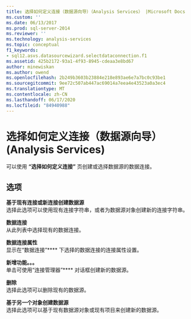 ```yaml
---
title: 选择如何定义连接（数据源向导）（Analysis Services） |Microsoft Docs
ms.custom: ''
ms.date: 06/13/2017
ms.prod: sql-server-2014
ms.reviewer: ''
ms.technology: analysis-services
ms.topic: conceptual
f1_keywords:
- sql12.asvs.datasourcewizard.selectdataconnection.f1
ms.assetid: 425b2172-93a1-4f93-8945-cdeaa3e8bd67
author: minewiskan
ms.author: owend
ms.openlocfilehash: 2b249b3603b23884e218e893ae6e7a7bc0c93be1
ms.sourcegitcommit: 9ee72c507ab447ac69014a7eea4e43523a0a3ec4
ms.translationtype: MT
ms.contentlocale: zh-CN
ms.lasthandoff: 06/17/2020
ms.locfileid: "84940988"
---
```

# <a name="select-how-to-define-the-connection-data-source-wizard-analysis-services"></a>选择如何定义连接（数据源向导）(Analysis Services)
  可以使用 **“选择如何定义连接”** 页创建或选择数据源的数据连接。  
  
## <a name="options"></a>选项  
 **基于现有连接或新连接创建数据源**  
 选择此选项可以使用现有连接字符串，或者为数据源对象创建新的连接字符串。  
  
 **数据连接**  
 从此列表中选择现有的数据连接。  
  
 **数据连接属性**  
 显示在“数据连接”**** 下选择的数据连接的连接属性设置。  
  
 **新增功能。。。**  
 单击可使用“连接管理器”**** 对话框创建新的数据源。  
  
 **删除**  
 选择此选项可以删除现有的数据源。  
  
 **基于另一个对象创建数据源**  
 选择此选项可以基于现有数据源对象或现有项目来创建新的数据源。  
  
  
